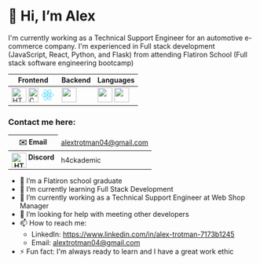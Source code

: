 # 👋 Hi, I’m Alex

I'm currently working as a Technical Support Engineer for an automotive e-commerce company. I'm experienced in Full stack development (JavaScript, React, Python, and Flask)
 from attending Flatiron School (Full stack software engineering bootcamp)
<table>
  <thead>
    <tr>
      <th>Frontend</th>
      <th>Backend</th>
      <th>Languages</th>
    </tr>
  </thead>
<tbody>
  <tr>
    <td>
      <img title="HTML5" src="https://upload.wikimedia.org/wikipedia/commons/thumb/6/61/HTML5_logo_and_wordmark.svg/512px-HTML5_logo_and_wordmark.svg.png" width="30px" height="30px"></img> 
      <img title="CSS3" src="https://upload.wikimedia.org/wikipedia/commons/thumb/d/d5/CSS3_logo_and_wordmark.svg/1200px-CSS3_logo_and_wordmark.svg.png" width="20px" height="30px"></img> 
      <img title="React" src="https://raw.githubusercontent.com/github/explore/80688e429a7d4ef2fca1e82350fe8e3517d3494d/topics/react/react.png" width="30px" height="30px"></img>    
    </td>
  <td>
      <img src="https://encrypted-tbn0.gstatic.com/images?q=tbn:ANd9GcTmD38KsMgEwahtWc_Nfs5ZVktP9dBc36MUZA&s" width="30px" height="30px"></img>
  </td>
<td>
    <img src="https://raw.githubusercontent.com/jmnote/z-icons/master/svg/javascript.svg" width="30px" height="30px"></img>
    <img src="https://raw.githubusercontent.com/jmnote/z-icons/master/svg/python.svg" width="30px" height="30px"></img>
</td>
</tr>
</tbody>
</table>

### Contact me here:
<table>
  <thead>
    <tr>
      <th>✉️ Email</th>
      <td><a href="mailto:alextrotman04@gmail.com">alextrotman04@gmail.com</a></td>
    </tr>
  </thead>
  <tbody>
    <tr>
      <th><img align="top" title="HTML5" src="https://cdn.iconscout.com/icon/free/png-512/discord-3-569463.png" width="30px" height="30px"> Discord</img></th>
      <td>h4ckademic</td>
    </tr>
  </tbody>
</table>

- 🔭 I’m a Flatiron school graduate
- 🌱 I’m currently learning Full Stack Development
- 👯 I’m currently working as a Technical Support Engineer at Web Shop Manager
- 🤔 I’m looking for help with meeting other developers
- 📫 How to reach me: 
     - LinkedIn: https://www.linkedin.com/in/alex-trotman-7173b1245
     - Email: alextrotman04@gmail.com
- ⚡ Fun fact: I'm always ready to learn and I have a great work ethic
